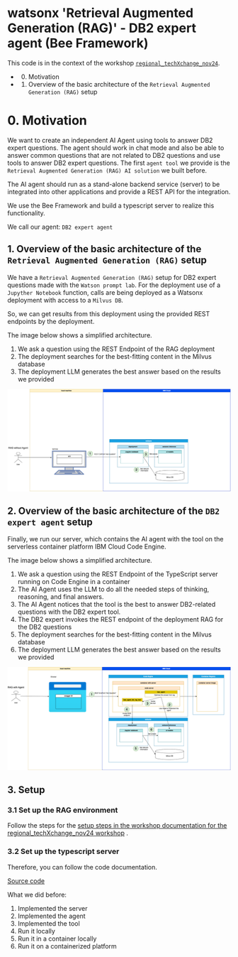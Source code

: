 # watsonx 'Retrieval Augmented Generation (RAG)' - DB2 expert agent (Bee Framework)

This code is in the context of the workshop [`regional_techXchange_nov24`](/workshops/regional_techXchange_nov24/README.md).

* 0. Motivation
* 1. Overview of the basic architecture of the `Retrieval Augmented Generation (RAG)` setup

# 0. Motivation

We want to create an independent AI Agent using tools to answer DB2 expert questions. The agent should work in chat mode and also be able to answer common questions that are not related to DB2 questions and use tools to answer DB2 expert questions. The first `agent tool` we provide is the `Retrieval Augmented Generation (RAG) AI solution` we built before.

The AI agent should run as a stand-alone backend service (server) to be integrated into other applications and provide a REST API for the integration.

We use the Bee Framework and build a typescript server to realize this functionality.

We call our agent: `DB2 expert agent` 

## 1. Overview of the basic architecture of the `Retrieval Augmented Generation (RAG)` setup

We have a `Retrieval Augmented Generation (RAG)` setup for DB2 expert questions made with the `Watson prompt lab`.
For the deployment use of a `Jupyther Notebook` function, calls are being deployed as a Watsonx deployment with access to a `Milvus DB`.

So, we can get results from this deployment using the provided REST endpoints by the deployment.

The image below shows a simplified architecture.

1. We ask a question using the REST Endpoint of the RAG deployment
2. The deployment searches for the best-fitting content in the Milvus database
3. The deployment LLM generates the best answer based on the results we provided

![](/agents/beeframework/watsonx-rag-db2-expert-agent/images/watsonx-rag-db2-expert-agent-01.png)

## 2. Overview of the basic architecture of the `DB2 expert agent` setup

Finally, we run our server, which contains the AI agent with the tool on the serverless container platform IBM Cloud Code Engine.

The image below shows a simplified architecture.

1. We ask a question using the REST Endpoint of the TypeScript server running on Code Engine in a container
2. The AI Agent uses the LLM to do all the needed steps of thinking, reasoning, and final answers.
3. The AI Agent notices that the tool is the best to answer DB2-related questions with the DB2 expert tool.
4. The DB2 expert invokes the REST endpoint of the deployment RAG for the DB2 questions
5. The deployment searches for the best-fitting content in the Milvus database
6. The deployment LLM generates the best answer based on the results we provided

![](agents/beeframework/watsonx-rag-db2-expert-agent/images/watsonx-rag-db2-expert-agent-02.png)

## 3. Setup

### 3.1 Set up the RAG environment

Follow the steps for the [setup steps in the workshop documentation for the regional_techXchange_nov24 workshop](workshops/regional_techXchange_nov24/00_setup/readme.md) .


### 3.2 Set up the typescript server

Therefore, you can follow the code documentation.

[Source code](/agents/beeframework/watsonx-rag-db2-expert-agent/code/README.md)

What we did before:

1. Implemented the server
2. Implemented the agent
3. Implemented the tool
4. Run it locally
5. Run it in a container locally
6. Run it on a containerized platform